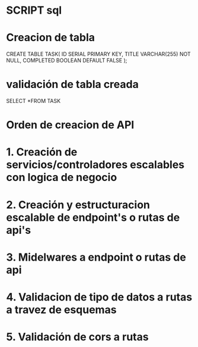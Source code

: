 # SCRIPT sql
# Creacion de tabla

CREATE TABLE TASK(
	ID SERIAL PRIMARY KEY, 
	TITLE VARCHAR(255) NOT NULL, 
	COMPLETED BOOLEAN DEFAULT FALSE
);

# validación de tabla creada 

SELECT *FROM TASK


# Orden de creacion de API
# 1. Creación de servicios/controladores escalables con logica de negocio
# 2. Creación y estructuracion escalable de endpoint's o rutas de api's
# 3. Midelwares a endpoint o rutas de api
# 4. Validacion de tipo de datos a rutas a travez de esquemas
# 5. Validación de cors a rutas